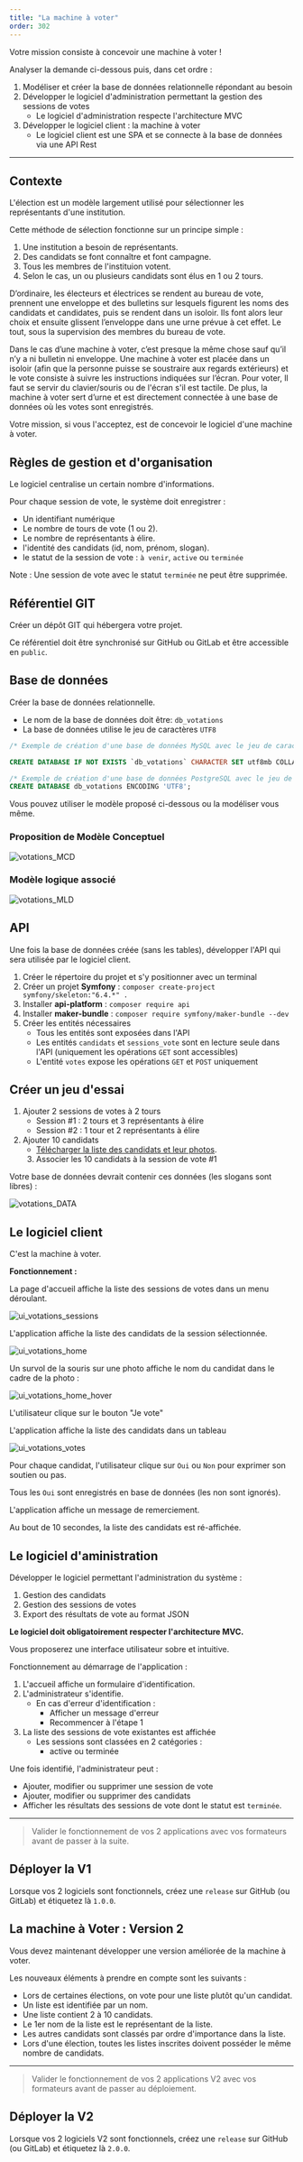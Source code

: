 ```yaml
---
title: "La machine à voter"
order: 302
---
```


Votre mission consiste à concevoir une machine à voter ! 

Analyser la demande ci-dessous puis, dans cet ordre :

1. Modéliser et créer la base de données relationnelle répondant au besoin
2. Développer le logiciel d'administration permettant la gestion des sessions de votes 
    - Le logiciel d'administration respecte l'architecture MVC
3. Développer le logiciel client : la machine à voter
    - Le logiciel client est une SPA et se connecte à la base de données via une API Rest

--- 

## Contexte 

L'élection est un modèle largement utilisé pour sélectionner les représentants d'une institution.

Cette méthode de sélection fonctionne sur un principe simple :

1. Une institution a besoin de représentants.
2. Des candidats se font connaître et font campagne.
3. Tous les membres de l'instituion votent.
4. Selon le cas, un ou plusieurs candidats sont élus en 1 ou 2 tours. 

D’ordinaire, les électeurs et électrices se rendent au bureau de vote, prennent une enveloppe et des bulletins sur lesquels figurent les noms des candidats et candidates, puis se rendent dans un isoloir. Ils font alors leur choix et ensuite glissent l’enveloppe dans une urne prévue à cet effet. Le tout, sous la supervision des membres du bureau de vote.

Dans le cas d’une machine à voter, c’est presque la même chose sauf qu’il n’y a ni bulletin ni enveloppe. Une machine à voter est placée dans un isoloir (afin que la personne puisse se soustraire aux regards extérieurs) et le vote consiste à suivre les instructions indiquées sur l’écran. Pour voter, ll faut se servir du clavier/souris ou de l'écran s'il est tactile. De plus, la machine à voter sert d’urne et est directement connectée à une base de données où les votes sont enregistrés.


Votre mission, si vous l'acceptez, est de concevoir le logiciel d'une machine à voter.


## Règles de gestion et d'organisation 

Le logiciel centralise un certain nombre d'informations.

Pour chaque session de vote, le système doit enregistrer : 
- Un identifiant numérique 
- Le nombre de tours de vote (1 ou 2).
- Le nombre de représentants à élire.
- l'identité des candidats (id, nom, prénom, slogan). 
- le statut de la session de vote : `à venir`, `active` ou `terminée`

Note : Une session de vote avec le statut `terminée` ne peut être supprimée.


## Référentiel GIT

Créer un dépôt GIT qui hébergera votre projet.

Ce référentiel doit être synchronisé sur GitHub ou GitLab et être accessible en `public`.


## Base de données 

Créer la base de données relationnelle. 

- Le nom de la base de données doit être: `db_votations`
- La base de données utilise le jeu de caractères `UTF8`

```sql
/* Exemple de création d'une base de données MySQL avec le jeu de caractères UTF8 */

CREATE DATABASE IF NOT EXISTS `db_votations` CHARACTER SET utf8mb COLLATE utf8mb4_unicode_ci;

/* Exemple de création d'une base de données PostgreSQL avec le jeu de caractères UTF8 */
CREATE DATABASE db_votations ENCODING 'UTF8';
```

Vous pouvez utiliser le modèle proposé ci-dessous ou la modéliser vous même.

### Proposition de Modèle Conceptuel
![votations_MCD](./db_votations_MCD.jpg)

### Modèle logique associé
![votations_MLD](./db_votations_MLD.jpg)


## API 

Une fois la base de données créée (sans les tables), développer l'API qui sera utilisée par le logiciel client.

1. Créer le répertoire du projet et s'y positionner avec un terminal
2. Créer un projet **Symfony** :  `composer create-project symfony/skeleton:"6.4.*" .`
3. Installer **api-platform** : `composer require api`
4. Installer **maker-bundle** : `composer require symfony/maker-bundle --dev`
5. Créer les entités nécessaires 
    - Tous les entités sont exposées dans l'API
    - Les entités `candidats` et `sessions_vote` sont en lecture seule dans l'API (uniquement les opérations `GET` sont accessibles)
    - L'entité `votes` expose les opérations `GET` et `POST` uniquement

## Créer un jeu d'essai

1. Ajouter 2 sessions de votes à 2 tours
    - Session #1 : 2 tours et 3 représentants à élire 
    - Session #2 : 1 tour et 2 représentants à élire
2. Ajouter 10 candidats
    - [Télécharger la liste des candidats et leur photos](./candidats.zip).
    3. Associer les 10 candidats à la session de vote #1

Votre base de données devrait contenir ces données (les slogans sont libres) : 

![votations_DATA](./db_votations_DATA.jpg)

## Le logiciel client 

C'est la machine à voter. 

**Fonctionnement :**

La page d'accueil affiche la liste des sessions de votes dans un menu déroulant.

![ui_votations_sessions](./ui_votations_sessions.jpg)

L'application affiche la liste des candidats de la session sélectionnée.

![ui_votations_home](./ui_votations_home.jpg)

Un survol de la souris sur une photo affiche le nom du candidat dans le cadre de la photo : 

![ui_votations_home_hover](./ui_votations_home_hover.jpg)

L'utilisateur clique sur le bouton "Je vote"

L'application affiche la liste des candidats dans un tableau

![ui_votations_votes](./ui_votations_votes.jpg)

Pour chaque candidat, l'utilisateur clique sur `Oui` ou `Non` pour exprimer son soutien ou pas.

Tous les `Oui` sont enregistrés en base de données (les non sont ignorés).

L'application affiche un message de remerciement.

Au bout de 10 secondes, la liste des candidats est ré-affichée.


## Le logiciel d'aministration 

Développer le logiciel permettant l'administration du système :

1. Gestion des candidats
2. Gestion des sessions de votes
3. Export des résultats de vote au format JSON

**Le logiciel doit obligatoirement respecter l'architecture MVC.**

Vous proposerez une interface utilisateur sobre et intuitive.

Fonctionnement au démarrage de l'application : 

1. L'accueil affiche un formulaire d'identification.
2. L'administrateur s'identifie.
    - En cas d'erreur d'identification : 
        - Afficher un message d'erreur
        - Recommencer à l'étape 1
3. La liste des sessions de vote existantes est affichée 
    - Les sessions sont classées en 2 catégories :
        - active ou terminée

Une fois identifié, l'administrateur peut : 
- Ajouter, modifier ou supprimer une session de vote 
- Ajouter, modifier ou supprimer des candidats
- Afficher les résultats des sessions de vote dont le statut est `terminée`.

---

> Valider le fonctionnement de vos 2 applications avec vos formateurs avant de passer à la suite.


## Déployer la V1

Lorsque vos 2 logiciels sont fonctionnels, créez une `release` sur GitHub (ou GitLab) et étiquetez là `1.0.0`.


## La machine à Voter :  Version 2

Vous devez maintenant développer une version améliorée de la machine à voter.

Les nouveaux éléments à prendre en compte sont les suivants :

- Lors de certaines élections, on vote pour une liste plutôt qu'un candidat.
- Un liste est identifiée par un nom.
- Une liste contient 2 à 10 candidats.
- Le 1er nom de la liste est le représentant de la liste.
- Les autres candidats sont classés par ordre d'importance dans la liste.
- Lors d'une élection, toutes les listes inscrites doivent posséder le même nombre de candidats.

--- 

> Valider le fonctionnement de vos 2 applications V2 avec vos formateurs avant de passer au déploiement.


## Déployer la V2

Lorsque vos 2 logiciels V2 sont fonctionnels, créez une `release` sur GitHub (ou GitLab) et étiquetez là `2.0.0`.
